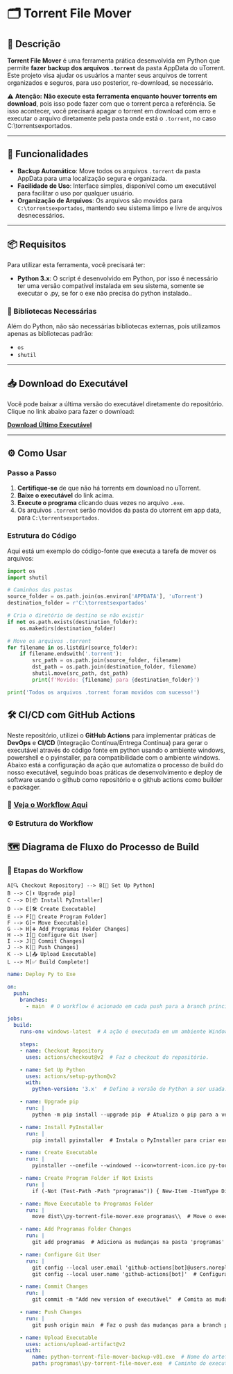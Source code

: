 # 🗂️ Torrent File Mover

## 📜 Descrição

**Torrent File Mover** é uma ferramenta prática desenvolvida em Python que permite **fazer backup dos arquivos `.torrent`** da pasta AppData do uTorrent. Este projeto visa ajudar os usuários a manter seus arquivos de torrent organizados e seguros, para uso posterior, re-download, se necessário.

⚠️ **Atenção:** **Não execute esta ferramenta enquanto houver torrents em download**, pois isso pode fazer com que o torrent perca a referência. Se isso acontecer, você precisará apagar o torrent em download com erro e executar o arquivo diretamente pela pasta onde está o `.torrent`, no caso C:\torrentsexportados.

---

## 🚀 Funcionalidades

- **Backup Automático**: Move todos os arquivos `.torrent` da pasta AppData para uma localização segura e organizada.
- **Facilidade de Uso**: Interface simples, disponível como um executável para facilitar o uso por qualquer usuário.
- **Organização de Arquivos**: Os arquivos são movidos para `C:\torrentsexportados`, mantendo seu sistema limpo e livre de arquivos desnecessários.

---

## 📦 Requisitos

Para utilizar esta ferramenta, você precisará ter:

- **Python 3.x**: O script é desenvolvido em Python, por isso é necessário ter uma versão compatível instalada em seu sistema, somente se executar o .py, se for o exe não precisa do python instalado..

### 🔧 Bibliotecas Necessárias

Além do Python, não são necessárias bibliotecas externas, pois utilizamos apenas as bibliotecas padrão:

- `os`
- `shutil`

---

## 📥 Download do Executável

Você pode baixar a última versão do executável diretamente do repositório. Clique no link abaixo para fazer o download:

[**Download Último Executável**]([https://github.com/chaos4455/torrent-file-mover-backuper/releases/latest](https://github.com/chaos4455/torrent-file-mover-backuper/tree/main/programas))

---

## ⚙️ Como Usar

### Passo a Passo

1. **Certifique-se** de que não há torrents em download no uTorrent.
2. **Baixe o executável** do link acima.
3. **Execute o programa** clicando duas vezes no arquivo `.exe`.
4. Os arquivos `.torrent` serão movidos da pasta do utorrent em app data, para `C:\torrentsexportados`.

### Estrutura do Código

Aqui está um exemplo do código-fonte que executa a tarefa de mover os arquivos:

```python
import os
import shutil

# Caminhos das pastas
source_folder = os.path.join(os.environ['APPDATA'], 'uTorrent')
destination_folder = r'C:\torrentsexportados'

# Cria o diretório de destino se não existir
if not os.path.exists(destination_folder):
    os.makedirs(destination_folder)

# Move os arquivos .torrent
for filename in os.listdir(source_folder):
    if filename.endswith('.torrent'):
        src_path = os.path.join(source_folder, filename)
        dst_path = os.path.join(destination_folder, filename)
        shutil.move(src_path, dst_path)
        print(f'Movido: {filename} para {destination_folder}')

print('Todos os arquivos .torrent foram movidos com sucesso!')

```
## 🛠️ CI/CD com GitHub Actions

Neste repositório, utilizei o **GitHub Actions** para implementar práticas de **DevOps** e **CI/CD** (Integração Contínua/Entrega Contínua) para gerar o executável através do código fonte em python usando o ambiente windows, powershell e o pyinstaller, para compatibilidade com o ambiente windows. Abaixo está a configuração da ação que automatiza o processo de build do nosso executável, seguindo boas práticas de desenvolvimento e deploy de software usando o github como repositório e o github actions como builder e packager.

### 🔗 [Veja o Workflow Aqui](https://github.com/chaos4455/torrent-file-mover-backuper/blob/main/.github/workflows/build.yaml)

### ⚙️ Estrutura do Workflow

## 🗺️ Diagrama de Fluxo do Processo de Build

### 🔄 Etapas do Workflow

    A[🔍 Checkout Repository] --> B[🐍 Set Up Python]
    B --> C[⬆️ Upgrade pip]
    C --> D[📦 Install PyInstaller]
    D --> E[🛠️ Create Executable]
    E --> F[📁 Create Program Folder]
    F --> G[➡️ Move Executable]
    G --> H[➕ Add Programas Folder Changes]
    H --> I[👤 Configure Git User]
    I --> J[📝 Commit Changes]
    J --> K[🔼 Push Changes]
    K --> L[📤 Upload Executable]
    L --> M[✅ Build Complete!]

```yaml
name: Deploy Py to Exe

on:
  push:
    branches:
      - main  # O workflow é acionado em cada push para a branch principal.

jobs:
  build:
    runs-on: windows-latest  # A ação é executada em um ambiente Windows.

    steps:
    - name: Checkout Repository
      uses: actions/checkout@v2  # Faz o checkout do repositório.

    - name: Set Up Python
      uses: actions/setup-python@v2
      with:
        python-version: '3.x'  # Define a versão do Python a ser usada.

    - name: Upgrade pip
      run: |
        python -m pip install --upgrade pip  # Atualiza o pip para a versão mais recente.

    - name: Install PyInstaller
      run: |
        pip install pyinstaller  # Instala o PyInstaller para criar executáveis.

    - name: Create Executable
      run: |
        pyinstaller --onefile --windowed --icon=torrent-icon.ico py-torrent-file-mover.py  # Cria um executável único.

    - name: Create Program Folder if Not Exists
      run: |
        if (-Not (Test-Path -Path "programas")) { New-Item -ItemType Directory -Path "programas" }  # Cria a pasta 'programas' se não existir.

    - name: Move Executable to Programas Folder
      run: |
        move dist\\py-torrent-file-mover.exe programas\\  # Move o executável gerado para a pasta 'programas'.

    - name: Add Programas Folder Changes
      run: |
        git add programas  # Adiciona as mudanças na pasta 'programas' ao git.

    - name: Configure Git User
      run: |
        git config --local user.email 'github-actions[bot]@users.noreply.github.com'  # Configura o email do bot do GitHub.
        git config --local user.name 'github-actions[bot]'  # Configura o nome do bot do GitHub.

    - name: Commit Changes
      run: |
        git commit -m "Add new version of executável"  # Comita as mudanças realizadas na pasta 'programas'.

    - name: Push Changes
      run: |
        git push origin main  # Faz o push das mudanças para a branch principal.

    - name: Upload Executable
      uses: actions/upload-artifact@v2
      with:
        name: python-torrent-file-mover-backup-v01.exe  # Nome do artefato que será enviado.
        path: programas\\py-torrent-file-mover.exe  # Caminho do executável a ser enviado.

```


